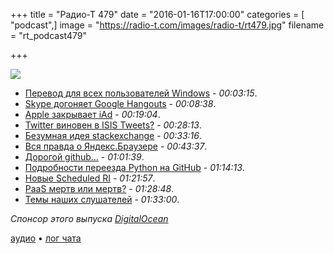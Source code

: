 +++
title = "Радио-Т 479"
date = "2016-01-16T17:00:00"
categories = [ "podcast",]
image = "https://radio-t.com/images/radio-t/rt479.jpg"
filename = "rt_podcast479"

+++

![](https://radio-t.com/images/radio-t/rt479.jpg)

- [Перевод для всех пользователей Windows](http://time.com/4180457/skype-real-time-translator-windows/) - *00:03:15*.
- [Skype догоняет Google Hangouts](http://www.businessinsider.com/microsoft-just-gave-skype-group-video-calls-2016-1) - *00:08:38*.
- [Apple закрывает iAd](http://venturebeat.com/2016/01/15/apple-is-shutting-down-its-iad-app-network-on-june-30/) - *00:19:04*.
- [Twitter виновен в ISIS Tweets?](http://blogs.wsj.com/law/2016/01/15/can-twitter-be-liable-for-isis-tweets/) - *00:28:13*.
- [Безумная идея stackexchange](http://meta.stackexchange.com/questions/272956/a-new-code-license-the-mit-this-time-with-attribution-required?cb=1) - *00:33:16*.
- [Вся правда о Яндекс.Браузере](http://gaskarov.com/yabrowser/) - *00:43:37*.
- [Дорогой github...](https://github.com/dear-github/dear-github) - *01:01:39*.
- [Подробности переезда Python на GitHub](http://www.snarky.ca/the-history-behind-the-decision-to-move-python-to-github) - *01:14:13*.
- [Новые Scheduled RI](https://aws.amazon.com/blogs/aws/new-scheduled-reserved-instances/?sc_channel=em) - *01:21:57*.
- [PaaS мертв или мертв?](http://blog.fortrabbit.com/cloudscapes-rerevisited) - *01:28:48*.
- [Темы наших слушателей](https://radio-t.com/p/2016/01/12/prep-479/) - *01:33:00*.

_Спонсор этого выпуска [DigitalOcean](https://do.co/radiot)_

[аудио](https://cdn.radio-t.com/rt_podcast479.mp3) • [лог чата](http://chat.radio-t.com/logs/radio-t-479.html)
<audio src="https://cdn.radio-t.com/rt_podcast479.mp3" preload="none"></audio>
